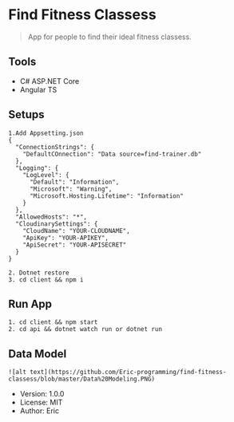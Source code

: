 # Find Fitness Classess
> App for people to find their ideal fitness classess.
## Tools
- C# ASP.NET Core 
- Angular TS

## Setups

```
1.Add Appsetting.json
{
  "ConnectionStrings": {
    "DefaultCOnnection": "Data source=find-trainer.db"
  },
  "Logging": {
    "LogLevel": {
      "Default": "Information",
      "Microsoft": "Warning",
      "Microsoft.Hosting.Lifetime": "Information"
    }
  },
  "AllowedHosts": "*",
  "CloudinarySettings": {
    "CloudName": "YOUR-CLOUDNAME",
    "ApiKey": "YOUR-APIKEY",
    "ApiSecret": "YOUR-APISECRET"
  }
}

2. Dotnet restore
3. cd client && npm i
```
## Run App
```
1. cd client && npm start
2. cd api && dotnet watch run or dotnet run
```
## Data Model
```
![alt text](https://github.com/Eric-programming/find-fitness-classess/blob/master/Data%20Modeling.PNG)
```
- Version: 1.0.0
- License: MIT
- Author: Eric



